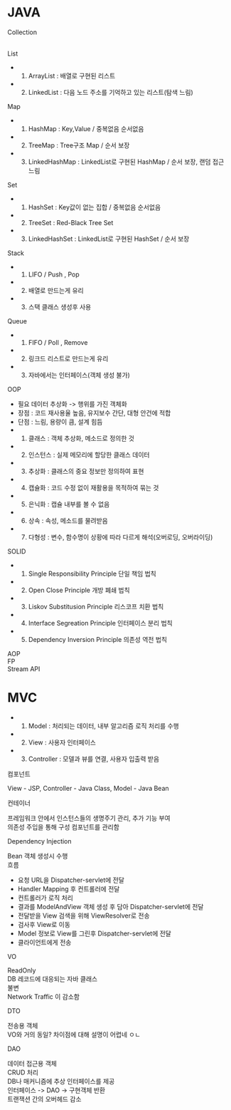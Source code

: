 # JAVA

Collection<br><br>

List <br>
- 1. ArrayList : 배열로 구현된 리스트<br> 
- 2. LinkedList : 다음 노드 주소를 기억하고 있는 리스트(탐색 느림)<br>

Map <br>
- 1. HashMap : Key,Value / 중복없음 순서없음<br>
- 2. TreeMap : Tree구조 Map / 순서 보장<br>
- 3. LinkedHashMap : LinkedList로 구현된 HashMap / 순서 보장, 랜덤 접근 느림<br>

Set <br>
- 1. HashSet : Key값이 없는 집합 / 중복없음 순서없음<br>
- 2. TreeSet : Red-Black Tree Set<br>
- 3. LinkedHashSet : LinkedList로 구현된 HashSet / 순서 보장<br>
     
Stack
- 1. LIFO / Push , Pop <br>
- 2. 배열로 만드는게 유리<br>
- 3. 스택 클래스 생성후 사용<br>

Queue<br>
- 1. FIFO / Poll , Remove<br>
- 2. 링크드 리스트로 만드는게 유리<br>
- 3. 자바에서는 인터페이스(객체 생성 불가)

OOP<br>
- 필요 데이터 추상화 -> 행위를 가진 객체화<br>
- 장점 : 코드 재사용율 높음, 유지보수 간단, 대형 안건에 적합<br>
- 단점 : 느림, 용량이 큼, 설계 힘듬<br>
- 1. 클래스 : 객체 추상화, 메소드로 정의한 것<br>
- 2. 인스턴스 : 실제 메모리에 할당한 클래스 데이터<br>
- 3. 추상화 : 클래스의 중요 정보만 정의하여 표현<br>
- 4. 캡슐화 : 코드 수정 없이 재활용을 목적하여 묶는 것<br>
- 5. 은닉화 : 캡슐 내부를 볼 수 없음<br>
- 6. 상속 : 속성, 메소드를 물려받음<br>
- 7. 다형성 : 변수, 함수명이 상황에 따라 다르게 해석(오버로딩, 오버라이딩)<br>

SOLID<br>
- 1. Single Responsibility Principle 단일 책임 법칙<br>
- 2. Open Close Principle 개방 폐쇄 법칙<br>
- 3. Liskov Substitusion Principle 리스코프 치환 법칙<br>
- 4. Interface Segreation Principle 인터페이스 분리 법칙<br>
- 5. Dependency Inversion Principle 의존성 역전 법칙<br>

AOP<br>
FP<br>
Stream API<br>

# MVC

- 1. Model : 처리되는 데이터, 내부 알고리즘 로직 처리를 수행<br>
- 2. View : 사용자 인터페이스<br>
- 3. Controller : 모델과 뷰를 연결, 사용자 입출력 받음<br>

컴포넌트 <br>

View - JSP, Controller - Java Class, Model - Java Bean<br>

컨테이너 <br>

프레임워크 안에서 인스턴스들의 생명주기 관리, 추가 기능 부여 <br>
의존성 주입을 통해 구성 컴포넌트를 관리함<br>

Dependency Injection<br>

Bean 객체 생성시 수행<br>
흐름<br>
- 요청 URL을 Dispatcher-servlet에 전달 <br>
- Handler Mapping 후 컨트롤러에 전달 <br>
- 컨트롤러가 로직 처리 <br>
- 결과를 ModelAndView 객체 생성 후 담아 Dispatcher-servlet에 전달 <br>
- 전달받을 View 검색을 위해 ViewResolver로 전송 <br>
- 검사후 View로 이동 <br>
- Model 정보로 View를 그린후 Dispatcher-servlet에 전달 <br>
- 클라이언트에게 전송<br>

VO<br>

ReadOnly<br>
DB 레코드에 대응되는 자바 클래스 <br>
불변 <br>
Network Traffic 이 감소함 <br>

DTO<br>

전송용 객체 <br>
VO와 거의 동일? 차이점에 대해 설명이 어렵네 ㅇㄴ <br>

DAO<br>

데이터 접근용 객체 <br>
CRUD 처리 <br>
DB나 매커니즘에 추상 인터페이스를 제공 <br>
인터페이스 -> DAO -> 구현객체 반환 <br>
트랜잭션 간의 오버헤드 감소 <br>

